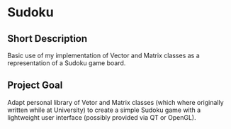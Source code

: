Sudoku
======

Short Description
-----------------

Basic use of my implementation of Vector and Matrix classes as a representation of a Sudoku game board.

Project Goal
------------

Adapt personal library of Vetor and Matrix classes (which where originally written while at University) to create a simple Sudoku game with a lightweight user interface (possibly provided via QT or OpenGL).
